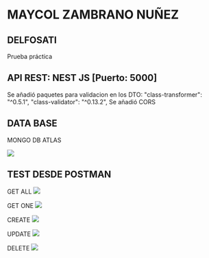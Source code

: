 # MAYCOL ZAMBRANO NUÑEZ

## DELFOSATI
Prueba práctica 

## API REST: NEST JS [Puerto: 5000]

Se añadió paquetes para validacion en los DTO:
"class-transformer": "^0.5.1",
"class-validator": "^0.13.2",
Se añadió CORS

## DATA BASE 

MONGO DB ATLAS

![](https://www.webdev.pe/py/delfosti/01092022.png)

## TEST DESDE POSTMAN
GET ALL
![](https://www.webdev.pe/py/delfosti/getAll.png)

GET ONE
![](https://www.webdev.pe/py/delfosti/getOne.png)

CREATE
![](https://www.webdev.pe/py/delfosti/create.png)

UPDATE
![](https://www.webdev.pe/py/delfosti/update.png)

DELETE
![](https://www.webdev.pe/py/delfosti/delete.png)